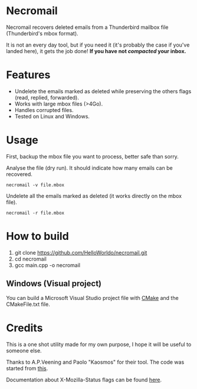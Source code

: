 # Necromail

Necromail recovers deleted emails from a Thunderbird mailbox file (Thunderbird's mbox format).

It is not an every day tool, but if you need it (it's probably the case if you've landed here), it gets the job done!
**If you have not _compacted_ your inbox.**

# Features
- Undelete the emails marked as deleted while preserving the others flags (read, replied, forwarded).
- Works with large mbox files (>4Go).
- Handles corrupted files.
- Tested on Linux and Windows.

# Usage

First, backup the mbox file you want to process, better safe than sorry.

Analyse the file (dry run). It should indicate how many emails can be recovered.

`necromail -v file.mbox`

Undelete all the emails marked as deleted (it works directly on the mbox file).

`necromail -r file.mbox`

# How to build
1. git clone https://github.com/HelloWorldo/necromail.git
2. cd necromail
3. gcc main.cpp -o necromail

## Windows (Visual project)
You can build a Microsoft Visual Studio project file with [CMake](https://cmake.org) and the CMakeFile.txt file.

# Credits

This is a one shot utility made for my own purpose, I hope it will be useful to someone else.

Thanks to A.P.Veening and Paolo "Kaosmos" for their tool. The code was started from [this](https://freeshell.de//~kaosmos/misc/index.html).

Documentation about X-Mozilla-Status flags can be found [here](http://www.eyrich-net.org/mozilla/X-Mozilla-Status.html?en).
